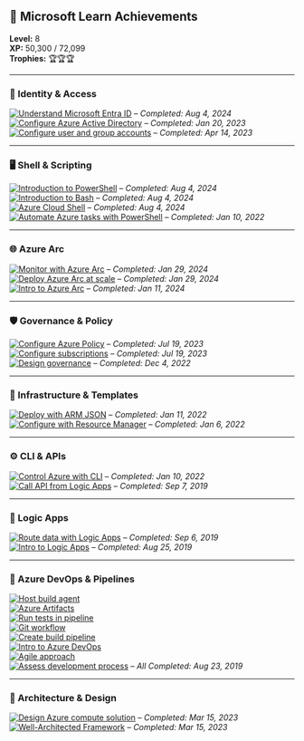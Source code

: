 ## 🏅 Microsoft Learn Achievements

**Level:** 8  
**XP:** 50,300 / 72,099  
**Trophies:** 🏆🏆🏆  

---

### 🔐 Identity & Access

[![Understand Microsoft Entra ID](https://img.shields.io/badge/Entra%20ID-Completed-blue)](https://learn.microsoft.com/en-us/training/modules/entra-id-overview/) – *Completed: Aug 4, 2024*  
[![Configure Azure Active Directory](https://img.shields.io/badge/Azure%20AD-Completed-blue)](https://learn.microsoft.com/en-us/training/modules/azure-active-directory/) – *Completed: Jan 20, 2023*  
[![Configure user and group accounts](https://img.shields.io/badge/User%20Accounts-Completed-blue)](https://learn.microsoft.com/en-us/training/modules/manage-users-groups/) – *Completed: Apr 14, 2023*

---

### 🖥️ Shell & Scripting

[![Introduction to PowerShell](https://img.shields.io/badge/PowerShell-Completed-blue)](https://learn.microsoft.com/en-us/training/modules/introduction-to-powershell/) – *Completed: Aug 4, 2024*  
[![Introduction to Bash](https://img.shields.io/badge/Bash-Completed-blue)](https://learn.microsoft.com/en-us/training/modules/introduction-to-bash/) – *Completed: Aug 4, 2024*  
[![Azure Cloud Shell](https://img.shields.io/badge/Cloud%20Shell-Completed-blue)](https://learn.microsoft.com/en-us/training/modules/introduction-to-azure-cloud-shell/) – *Completed: Aug 4, 2024*  
[![Automate Azure tasks with PowerShell](https://img.shields.io/badge/Automation-Completed-blue)](https://learn.microsoft.com/en-us/training/modules/automate-azure-with-powershell/) – *Completed: Jan 10, 2022*

---

### 🌐 Azure Arc

[![Monitor with Azure Arc](https://img.shields.io/badge/Azure%20Arc%20Monitoring-Completed-blue)](https://learn.microsoft.com/en-us/training/modules/monitor-arc-enabled-servers/) – *Completed: Jan 29, 2024*  
[![Deploy Azure Arc at scale](https://img.shields.io/badge/Azure%20Arc%20Deployment-Completed-blue)](https://learn.microsoft.com/en-us/training/modules/deploy-arc-enabled-servers/) – *Completed: Jan 29, 2024*  
[![Intro to Azure Arc](https://img.shields.io/badge/Azure%20Arc%20Intro-Completed-blue)](https://learn.microsoft.com/en-us/training/modules/intro-to-azure-arc/) – *Completed: Jan 11, 2024*

---

### 🛡️ Governance & Policy

[![Configure Azure Policy](https://img.shields.io/badge/Azure%20Policy-Completed-blue)](https://learn.microsoft.com/en-us/training/modules/configure-azure-policy/) – *Completed: Jul 19, 2023*  
[![Configure subscriptions](https://img.shields.io/badge/Subscriptions-Completed-blue)](https://learn.microsoft.com/en-us/training/modules/configure-subscriptions/) – *Completed: Jul 19, 2023*  
[![Design governance](https://img.shields.io/badge/Governance-Completed-blue)](https://learn.microsoft.com/en-us/training/modules/design-governance/) – *Completed: Dec 4, 2022*

---

### 🧱 Infrastructure & Templates

[![Deploy with ARM JSON](https://img.shields.io/badge/ARM%20Templates-Completed-blue)](https://learn.microsoft.com/en-us/training/modules/deploy-infrastructure-arm-templates/) – *Completed: Jan 11, 2022*  
[![Configure with Resource Manager](https://img.shields.io/badge/Resource%20Manager-Completed-blue)](https://learn.microsoft.com/en-us/training/modules/configure-resources-arm/) – *Completed: Jan 6, 2022*

---

### ⚙️ CLI & APIs

[![Control Azure with CLI](https://img.shields.io/badge/Azure%20CLI-Completed-blue)](https://learn.microsoft.com/en-us/training/modules/control-azure-cli/) – *Completed: Jan 10, 2022*  
[![Call API from Logic Apps](https://img.shields.io/badge/Logic%20Apps%20API-Completed-blue)](https://learn.microsoft.com/en-us/training/modules/call-api-logic-apps/) – *Completed: Sep 7, 2019*

---

### 🔄 Logic Apps

[![Route data with Logic Apps](https://img.shields.io/badge/Logic%20Apps%20Routing-Completed-blue)](https://learn.microsoft.com/en-us/training/modules/route-process-data-logic-apps/) – *Completed: Sep 6, 2019*  
[![Intro to Logic Apps](https://img.shields.io/badge/Logic%20Apps%20Intro-Completed-blue)](https://learn.microsoft.com/en-us/training/modules/introduction-logic-apps/) – *Completed: Aug 25, 2019*

---

### 🚀 Azure DevOps & Pipelines

[![Host build agent](https://img.shields.io/badge/Build%20Agent-Completed-blue)](https://learn.microsoft.com/en-us/training/modules/host-build-agent-pipelines/)  
[![Azure Artifacts](https://img.shields.io/badge/Azure%20Artifacts-Completed-blue)](https://learn.microsoft.com/en-us/training/modules/manage-build-dependencies-artifacts/)  
[![Run tests in pipeline](https://img.shields.io/badge/Quality%20Tests-Completed-blue)](https://learn.microsoft.com/en-us/training/modules/run-tests-pipeline/)  
[![Git workflow](https://img.shields.io/badge/GitHub%20Workflow-Completed-blue)](https://learn.microsoft.com/en-us/training/modules/code-workflow-git-github/)  
[![Create build pipeline](https://img.shields.io/badge/Build%20Pipeline-Completed-blue)](https://learn.microsoft.com/en-us/training/modules/create-build-pipeline/)  
[![Intro to Azure DevOps](https://img.shields.io/badge/Azure%20DevOps-Completed-blue)](https://learn.microsoft.com/en-us/training/modules/introduction-azure-devops/)  
[![Agile approach](https://img.shields.io/badge/Agile%20Development-Completed-blue)](https://learn.microsoft.com/en-us/training/modules/agile-approach-software-development/)  
[![Assess development process](https://img.shields.io/badge/Dev%20Process%20Assessment-Completed-blue)](https://learn.microsoft.com/en-us/training/modules/assess-software-development-process/) – *All Completed: Aug 23, 2019*

---

### 🧠 Architecture & Design

[![Design Azure compute solution](https://img.shields.io/badge/Azure%20Compute%20Design-Completed-blue)](https://learn.microsoft.com/en-us/training/modules/design-azure-compute-solution/) – *Completed: Mar 15, 2023*  
[![Well-Architected Framework](https://img.shields.io/badge/Well--Architected%20Framework-Completed-blue)](https://learn.microsoft.com/en-us/training/modules/azure-well-architected-framework/) – *Completed: Mar 15, 2023*
